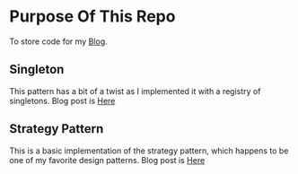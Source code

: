# Purpose Of This Repo
To store code for my [Blog](https://itsaonelinefix.com/).

## Singleton
This pattern has a bit of a twist as I implemented it with a registry of singletons.  Blog post is [Here](https://itsaonelinefix.com/2017/07/30/ruby-singleton-pattern-with-inheritance)

## Strategy Pattern
This is a basic implementation of the strategy pattern, which happens to be one of my favorite design patterns.  Blog post is [Here](https://itsaonelinefix.com/2017/09/04/strategy-design-pattern/)
